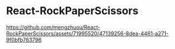 # React-RockPaperScissors



https://github.com/mengzhuou/React-RockPaperScissors/assets/71995520/47139256-8dea-4461-a271-9f0bfb763796

